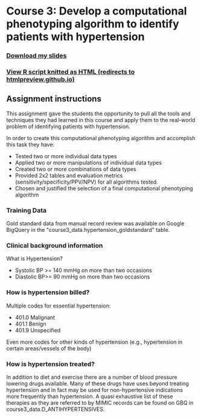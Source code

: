 # Course 3: Develop a computational phenotyping algorithm to identify patients with hypertension

### [Download my slides](resources/3_Phenotyping_evaluation_(assignment).pdf)

### [View R script knitted as HTML (redirects to htmlpreview.github.io)](http://htmlpreview.github.io/?https://github.com/delunapaolo/Clinical-Data-Science-specialization-Coursera/blob/master/resources/3_Phenotyping_evaluation_(assignment).html)


## Assignment instructions

This assignment gave the students the opportunity to pull all the tools and techniques they had learned in this course and apply them to the real-world problem of identifying patients with hypertension.

In order to create this computational phenotyping algorithm and accomplish this task they have:

+ Tested two or more individual data types
+ Applied two or more manipulations of individual data types
+ Created two or more combinations of data types
+ Provided 2x2 tables and evaluation metrics (sensitivity/specificity/PPV/NPV) for all algorithms tested.
+ Chosen and justified the selection of a final computational phenotyping algorithm

### Training Data

Gold standard data from manual record review was available on Google BigQuery in the "course3\_data.hypertension_goldstandard" table.

### Clinical background information

What is Hypertension?

- Systolic BP >= 140 mmHg on more than two occasions
- Diastolic BP>= 90 mmHg on more than two occasions

### How is hypertension billed?

Multiple codes for essential hypertension:

- 401.0 Malignant
- 401.1 Benign
- 401.9 Unspecified

Even more codes for other kinds of hypertension (e.g., hypertension in certain areas/vessels of the body)

### How is hypertension treated?

In addition to diet and exercise there are a number of blood pressure lowering drugs available. Many of these drugs have uses beyond treating hypertension and in fact may be used for non-hypertensive indications more frequently than hypertension. A quasi exhaustive list of these therapies as they are referred to by MIMIC records can be found on GBQ in course3\_data.D_ANTIHYPERTENSIVES. 
